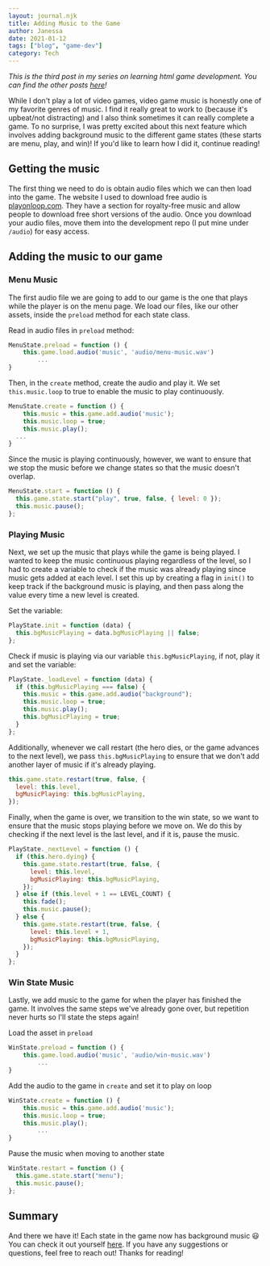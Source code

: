 ```yaml
---
layout: journal.njk
title: Adding Music to the Game
author: Janessa
date: 2021-01-12
tags: ["blog", "game-dev"]
category: Tech
---
```


_This is the third post in my series on learning html game development. You can find the other posts [here](./#related-posts)!_

While I don't play a lot of video games, video game music is honestly one of my favorite genres of music. I find it really great to work to (because it's upbeat/not distracting) and I also think sometimes it can really complete a game. To no surprise, I was pretty excited about this next feature which involves adding background music to the different game states (these starts are menu, play, and win)! If you'd like to learn how I did it, continue reading!

## Getting the music

The first thing we need to do is obtain audio files which we can then load into the game. The website I used to download free audio is [playonloop.com](https://www.playonloop.com/). They have a section for royalty-free music and allow people to download free short versions of the audio. Once you download your audio files, move them into the development repo (I put mine under `/audio`) for easy access.

## Adding the music to our game

### Menu Music

The first audio file we are going to add to our game is the one that plays while the player is on the menu page. We load our files, like our other assets, inside the `preload` method for each state class.

Read in audio files in `preload` method:

```js
MenuState.preload = function () {
    this.game.load.audio('music', 'audio/menu-music.wav')
        ...
}
```

Then, in the `create` method, create the audio and play it. We set `this.music.loop` to true to enable the music to play continuously.

```js
MenuState.create = function () {
    this.music = this.game.add.audio('music');
    this.music.loop = true;
    this.music.play();
  ...
}
```

Since the music is playing continuously, however, we want to ensure that we stop the music before we change states so that the music doesn't overlap.

```js
MenuState.start = function () {
  this.game.state.start("play", true, false, { level: 0 });
  this.music.pause();
};
```

### Playing Music

Next, we set up the music that plays while the game is being played. I wanted to keep the music continuous playing regardless of the level, so I had to create a variable to check if the music was already playing since music gets added at each level. I set this up by creating a flag in `init()` to keep track if the background music is playing, and then pass along the value every time a new level is created.

Set the variable:

```js
PlayState.init = function (data) {
  this.bgMusicPlaying = data.bgMusicPlaying || false;
};
```

Check if music is playing via our variable `this.bgMusicPlaying`, if not, play it and set the variable:

```js
PlayState._loadLevel = function (data) {
  if (this.bgMusicPlaying === false) {
    this.music = this.game.add.audio("background");
    this.music.loop = true;
    this.music.play();
    this.bgMusicPlaying = true;
  }
};
```

Additionally, whenever we call restart (the hero dies, or the game advances to the next level), we pass `this.bgMusicPlaying` to ensure that we don't add another layer of music if it's already playing.

```js
this.game.state.restart(true, false, {
  level: this.level,
  bgMusicPlaying: this.bgMusicPlaying,
});
```

Finally, when the game is over, we transition to the win state, so we want to ensure that the music stops playing before we move on. We do this by checking if the next level is the last level, and if it is, pause the music.

```js
PlayState._nextLevel = function () {
  if (this.hero.dying) {
    this.game.state.restart(true, false, {
      level: this.level,
      bgMusicPlaying: this.bgMusicPlaying,
    });
  } else if (this.level + 1 == LEVEL_COUNT) {
    this.fade();
    this.music.pause();
  } else {
    this.game.state.restart(true, false, {
      level: this.level + 1,
      bgMusicPlaying: this.bgMusicPlaying,
    });
  }
};
```

### Win State Music

Lastly, we add music to the game for when the player has finished the game. It involves the same steps we've already gone over, but repetition never hurts so I'll state the steps again!

Load the asset in `preload`

```js
WinState.preload = function () {
    this.game.load.audio('music', 'audio/win-music.wav')
        ...
}
```

Add the audio to the game in `create` and set it to play on loop

```js
WinState.create = function () {
    this.music = this.game.add.audio('music');
    this.music.loop = true;
    this.music.play();
        ...
}
```

Pause the music when moving to another state

```js
WinState.restart = function () {
  this.game.state.start("menu");
  this.music.pause();
};
```

## Summary

And there we have it! Each state in the game now has background music 😃 You can check it out yourself [here](https://janessatran.github.io/html5game/). If you have any suggestions or questions, feel free to reach out! Thanks for reading!

